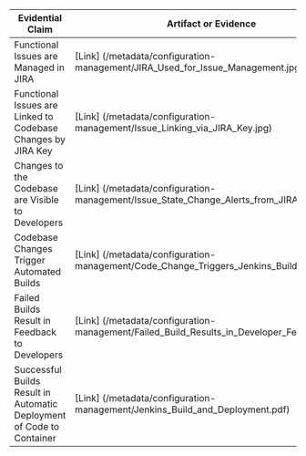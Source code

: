 | Evidential Claim  | Artifact or Evidence |
| ------------- | ------------- |
| Functional Issues are Managed in JIRA  | [Link] (/metadata/configuration-management/JIRA_Used_for_Issue_Management.jpg) |
| Functional Issues are Linked to Codebase Changes by JIRA Key  | [Link] (/metadata/configuration-management/Issue_Linking_via_JIRA_Key.jpg) |
| Changes to the Codebase are Visible to Developers | [Link] (/metadata/configuration-management/Issue_State_Change_Alerts_from_JIRA.jpg) |
| Codebase Changes Trigger Automated Builds  | [Link] (/metadata/configuration-management/Code_Change_Triggers_Jenkins_Build.jpg) |
| Failed Builds Result in Feedback to Developers  | [Link] (/metadata/configuration-management/Failed_Build_Results_in_Developer_Feedback.jpg) |
| Successful Builds Result in Automatic Deployment of Code to Container | [Link] (/metadata/configuration-management/Jenkins_Build_and_Deployment.pdf) |